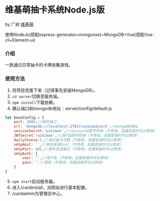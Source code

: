 # 维基萌抽卡系统Node.js版

by 广树 [维基萌](https://www.wikimoe.com/)

使用NodeJs(搭配express-generator+mongoose)+MongoDB+Vue(搭配Vue-cli+Element-ui)

### 介绍

一款通过日常抽卡的卡牌收集游戏。

### 使用方法

1. 将项目克隆下来（记得事先安装MongoDB）。
2. `cd server`切换至服务端。
3. `npm install`下载依赖。
4. 确认端口和mongodb地址：server/config/default.js
```javascript
let baseConfig = {
	port: 3000,//网页端口
	url: 'mongodb://localhost:27017/wikimoecard',//mongoDB地址
	sessionSecret:'wikimoe',//session加密字符串（不修改，后面安装时可以修改）
	JWTSecret:'wikimoe',//JWT加密字符串（不修改，后面安装时可以修改）
	dailyChance:5,//每日抽卡次数（不修改，后面安装时可以修改）
	smtpHost: '',//邮件发送host（不修改，后面安装时可以修改）
	smtpPort: 465,//邮件发送端口（不修改，后面安装时可以修改）
	smtpAuth: {
		user: '',//用户名（不修改，后面安装时可以修改）
		pass: ''//密码（不修改，后面安装时可以修改）
	}
}
```
5. `npm start`启动服务器。
6. 进入/cardinstall，对网站进行基本配置。
7. /cardadmin为管理员中心。
